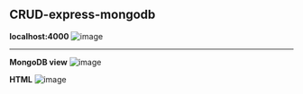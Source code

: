 ## CRUD-express-mongodb
**localhost:4000**
![image](https://user-images.githubusercontent.com/77758884/172013610-7e03e300-d6c8-4954-a69e-419c7cfd2111.png)
<hr>

**MongoDB view**
![image](https://user-images.githubusercontent.com/77758884/172013196-d96e25a0-898d-4d22-b88c-dbe67e7861fa.png)

**HTML**
![image](https://user-images.githubusercontent.com/77758884/172022155-9ebf2906-6107-4684-9743-c7ae90d6c6e6.png)
